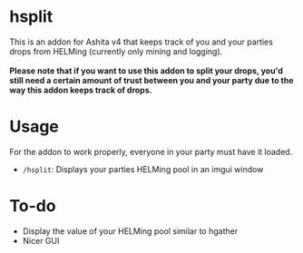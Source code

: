 # hsplit
This is an addon for Ashita v4 that keeps track of you and your parties drops from HELMing (currently only mining and logging).<br><br>
**Please note that if you want to use this addon to split your drops, you'd still need a certain amount of trust between you and your party due to the way this addon keeps track of drops.**
# Usage
For the addon to work properly, everyone in your party must have it loaded.
* `/hsplit`: Displays your parties HELMing pool in an imgui window
# To-do
* Display the value of your HELMing pool similar to hgather
* Nicer GUI
